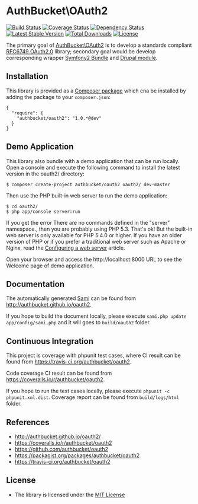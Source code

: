 AuthBucket\\OAuth2
==================

[![Build Status](https://travis-ci.org/authbucket/oauth2.svg?branch=master)](https://travis-ci.org/authbucket/oauth2)
[![Coverage Status](https://coveralls.io/repos/authbucket/oauth2/badge.png?branch=master)](https://coveralls.io/r/authbucket/oauth2?branch=master)
[![Dependency Status](https://www.versioneye.com/user/projects/5338d5457bae4b06600000b7/badge.svg)](https://www.versioneye.com/user/projects/5338d5457bae4b06600000b7)
[![Latest Stable Version](https://poser.pugx.org/authbucket/oauth2/v/stable.png)](https://packagist.org/packages/authbucket/oauth2)
[![Total Downloads](https://poser.pugx.org/authbucket/oauth2/downloads.png)](https://packagist.org/packages/authbucket/oauth2)
[![License](https://poser.pugx.org/authbucket/oauth2/license.png)](https://packagist.org/packages/authbucket/oauth2)

The primary goal of
[AuthBucket\\OAuth2](https://github.com/authbucket/oauth2) is to develop
a standards compliant [RFC6749
OAuth2.0](http://tools.ietf.org/html/rfc6749) library; secondary goal
would be develop corresponding wrapper [Symfony2
Bundle](http://www.symfony.com) and [Drupal module](http://drupal.org).

Installation
------------

This library is provided as a [Composer
package](https://packagist.org/packages/authbucket/oauth2) which cna be
installed by adding the package to your `composer.json`:

    {
      "require": {
        "authbucket/oauth2": "1.0.*@dev"
      }
    }

Demo Application
----------------

This library also bundle with a demo application that can be run
locally. Open a console and execute the following command to install the
latest version in the oauth2/ directory:

    $ composer create-project authbucket/oauth2 oauth2/ dev-master

Then use the PHP built-in web server to run the demo application:

    $ cd oauth2/
    $ php app/console server:run

If you get the error There are no commands defined in the "server"
namespace., then you are probably using PHP 5.3. That's ok! But the
built-in web server is only available for PHP 5.4.0 or higher. If you
have an older version of PHP or if you prefer a traditional web server
such as Apache or Nginx, read the [Configuring a web
server](http://symfony.com/doc/current/cookbook/configuration/web_server_configuration.html)
article.

Open your browser and access the http://localhost:8000 URL to see the
Welcome page of demo application.

Documentation
-------------

The automatically generated [Sami](https://github.com/fabpot/Sami) can
be found from http://authbucket.github.io/oauth2.

If you hope to build the document locally, please execute
`sami.php update app/config/sami.php` and it will goes to `build/oauth2`
folder.

Continuous Integration
----------------------

This project is coverage with phpunit test cases, where CI result can be
found from https://travis-ci.org/authbucket/oauth2.

Code coverage CI result can be found from
https://coveralls.io/r/authbucket/oauth2.

If you hope to run the test cases locally, please execute
`phpunit -c phpunit.xml.dist`. Coverage report can be found from
`build/logs/html` folder.

References
----------

-   http://authbucket.github.io/oauth2/
-   https://coveralls.io/r/authbucket/oauth2
-   https://github.com/authbucket/oauth2
-   https://packagist.org/packages/authbucket/oauth2
-   https://travis-ci.org/authbucket/oauth2

License
-------

-   The library is licensed under the [MIT
    License](http://opensource.org/licenses/MIT)

